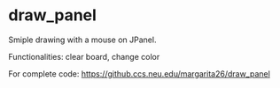 # draw_panel

Smiple drawing with a mouse on JPanel.

Functionalities: clear board, change color 

For complete code: https://github.ccs.neu.edu/margarita26/draw_panel
